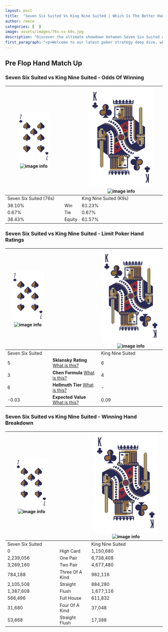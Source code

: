 ```yaml
---
layout: post
title:  "Seven Six Suited Vs King Nine Suited | Which Is The Better Hand In Poker? A Complete Guide"
author: reece
categories: [  ]
image: assets/images/76s-vs-k9s.jpg
description: "Discover the ultimate showdown between Seven Six Suited and King Nine Suited in poker! Uncover the odds, strategies, and scenarios where one hand triumphs over the other. Get ready to up your poker game with this thrilling analysis."
first_paragraph: "<p>Welcome to our latest poker strategy deep dive, where we're pitting two distinct hands against each other in a high-stakes showdown: Seven Six Suited vs King Nine Suited.</p><p>In the dynamic world of poker, every decision counts, and knowing which hand holds the upper hand is key to your success at the table.</p><p>In this article, we'll dissect these two hands, explore the scenarios where one dominates the other, and equip you with the knowledge to make strategic choices that can tip the odds in your favor.</p><p>Get ready to unravel the intriguing dynamics of these poker hands and elevate your game to new heights.</p>"
---
```




[comment]: # (sp0)

## Pre Flop Hand Match Up

<div class="table hand-ratings" markdown="1"> 



### Seven Six Suited vs King Nine Suited - Odds Of Winning


    
| ![image info](assets/images/hand1/7.png) ![image info](assets/images/hand1/6s.png) |  | ![image info](assets/images/hand2/K.png) ![image info](assets/images/hand2/9s.png) |
| -------- | -------- | -------- |
| Seven Six Suited (76s) |  | King Nine Suited (K9s) |
| 38.10% | Win | 61.23% |
| 0.67% | Tie | 0.67% |
| 38.43% | Equity | 61.57% |




[comment]: # (sp1)



### Seven Six Suited vs King Nine Suited - Limit Poker Hand Ratings


    
| ![image info](assets/images/hand1/7.png) ![image info](assets/images/hand1/6s.png) |  | ![image info](assets/images/hand2/K.png) ![image info](assets/images/hand2/9s.png) |
| -------- | -------- | -------- |
| Seven Six Suited |  | King Nine Suited |
| 5 | **Sklansky Rating** [What is this?](/sklansky-rating-explained) | 6 |
| 3 | **Chen Formula** [What is this?](/chen-formula-explained) | 4 |
| 6 | **Hellmuth Tier** [What is this?](/Hellmuth-tier-explained) | - |
| -0.03 | **Expected Value** [What is this?](/expected-value-explained) | 0.09 |




[comment]: # (sp2)



### Seven Six Suited vs King Nine Suited - Winning Hand Breakdown


    
| ![image info](assets/images/hand1/7.png) ![image info](assets/images/hand1/6s.png) |  | ![image info](assets/images/hand2/K.png) ![image info](assets/images/hand2/9s.png) |
| -------- | -------- | -------- |
| Seven Six Suited |  | King Nine Suited |
| 0 | High Card | 1,150,680 |
| 2,239,056 | One Pair | 6,738,408 |
| 3,269,160 | Two Pair | 4,677,480 |
| 784,188 | Three Of A Kind | 982,116 |
| 2,105,508 | Straight | 884,280 |
| 1,387,608 | Flush | 1,677,116 |
| 566,496 | Full House | 611,832 |
| 31,680 | Four Of A Kind | 37,048 |
| 53,668 | Straight Flush | 17,388 |




[comment]: # (sp3)



</div>

[comment]: # (sp4)



[comment]: # (sp5)

